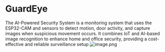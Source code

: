# GuardEye
The AI-Powered Security System is a monitoring system that uses the ESP32-CAM and sensors to detect motion, door activity, and capture images when suspicious movement occurs. It combines IoT and AI-based image recognition to enhance home and office security, providing a cost-effective and reliable surveillance setup
![image.png](https://blueprint.hackclub.com/user-attachments/blobs/proxy/eyJfcmFpbHMiOnsiZGF0YSI6MjY5MSwicHVyIjoiYmxvYl9pZCJ9fQ==--7e8b8fa773b2069841aee1b2588642f7442a0c31/image.png)
